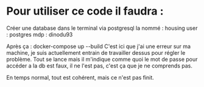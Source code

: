 # Pour utiliser ce code il faudra : 

Créer une database dans le terminal via postgresql
la nommé : housing
user : postgres
mdp : dinodu93


Après ça : docker-compose up --build
C'est ici que j'ai une erreur sur ma machine, je suis actuellement entrain de travailler dessus pour régler le problème.
Tout se lance mais il m'indique comme quoi le mot de passe pour accéder a la db est faux, il ne l'est pas, c'est ça que je ne comprends pas.

En temps normal, tout est cohérent, mais ce n'est pas finit.

